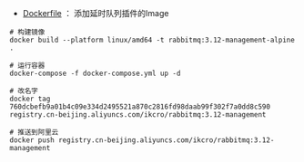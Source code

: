 

- [Dockerfile](Dockerfile) ： 添加延时队列插件的Image

```shell
# 构建镜像
docker build --platform linux/amd64 -t rabbitmq:3.12-management-alpine .
```

```shell
# 运行容器
docker-compose -f docker-compose.yml up -d
```

```shell
# 改名字
docker tag 760dcbefb9a01b4c09e334d2495521a870c2816fd98daab99f302f7a0dd8c590 registry.cn-beijing.aliyuncs.com/ikcro/rabbitmq:3.12-management
```

```shell
# 推送到阿里云
docker push registry.cn-beijing.aliyuncs.com/ikcro/rabbitmq:3.12-management
```